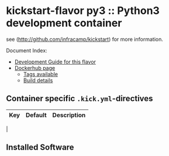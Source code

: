 
# kickstart-flavor py3 :: Python3 development container

see (http://github.com/infracamp/kickstart) for more information.

Document Index:

- [Development Guide for this flavor](DEVELOPMENT.md)
- [Dockerhub page](https://hub.docker.com/r/infracamp/kickstart-flavor-py3/)
    - [Tags available](https://hub.docker.com/r/infracamp/kickstart-flavor-py3/tags/)
    - [Build details](https://hub.docker.com/r/infracamp/kickstart-flavor-py3/builds/)


## Container specific `.kick.yml`-directives

| Key | Default | Description |
|----------------|----------------|---------------------|
|

## Installed Software




